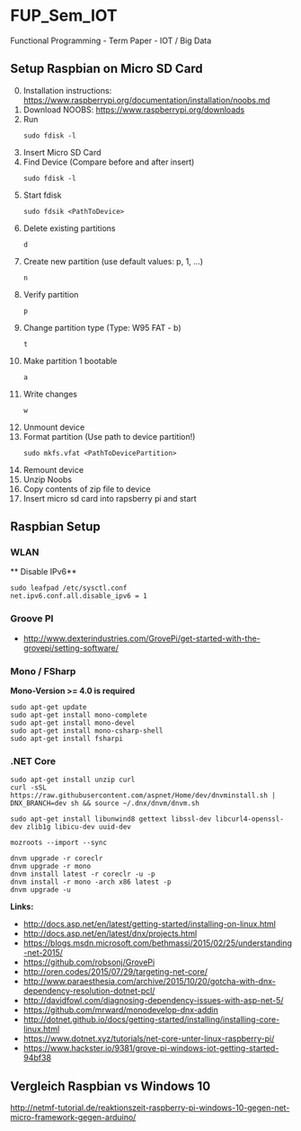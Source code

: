 # FUP_Sem_IOT
Functional Programming - Term Paper - IOT / Big Data

## Setup Raspbian on Micro SD Card

  0. Installation instructions: https://www.raspberrypi.org/documentation/installation/noobs.md
  1. Download NOOBS: https://www.raspberrypi.org/downloads
  2. Run
      ~~~
      sudo fdisk -l
      ~~~
  2. Insert Micro SD Card
  3. Find Device (Compare before and after insert)
     ~~~
     sudo fdisk -l
     ~~~
  4. Start fdisk
     ~~~
     sudo fdsik <PathToDevice>
     ~~~
  5. Delete existing partitions
     ~~~
     d
     ~~~
  6. Create new partition (use default values: p, 1, ...)
      ~~~
      n
      ~~~
  7. Verify partition
      ~~~
      p
      ~~~
  8.  Change partition type (Type: W95 FAT - b)
      ~~~
      t
      ~~~
  9.  Make partition 1 bootable
      ~~~
      a
      ~~~
  10. Write changes
      ~~~
      w
      ~~~
  11. Unmount device
  12. Format partition (Use path to device partition!)
      ~~~
      sudo mkfs.vfat <PathToDevicePartition>
      ~~~
  13. Remount device
  14. Unzip Noobs
  15. Copy contents of zip file to device
  16. Insert micro sd card into rapsberry pi and start

## Raspbian Setup
### WLAN
** Disable IPv6**
~~~
sudo leafpad /etc/sysctl.conf
net.ipv6.conf.all.disable_ipv6 = 1
~~~
### Groove PI
  - http://www.dexterindustries.com/GrovePi/get-started-with-the-grovepi/setting-software/
### Mono / FSharp
**Mono-Version >= 4.0 is required**
~~~
sudo apt-get update
sudo apt-get install mono-complete
sudo apt-get install mono-devel
sudo apt-get install mono-csharp-shell
sudo apt-get install fsharpi
~~~

### .NET Core
~~~
sudo apt-get install unzip curl
curl -sSL https://raw.githubusercontent.com/aspnet/Home/dev/dnvminstall.sh | DNX_BRANCH=dev sh && source ~/.dnx/dnvm/dnvm.sh

sudo apt-get install libunwind8 gettext libssl-dev libcurl4-openssl-dev zlib1g libicu-dev uuid-dev

mozroots --import --sync

dnvm upgrade -r coreclr
dnvm upgrade -r mono
dnvm install latest -r coreclr -u -p
dnvm install -r mono -arch x86 latest -p
dnvm upgrade -u

~~~

**Links:**
  - http://docs.asp.net/en/latest/getting-started/installing-on-linux.html
  - http://docs.asp.net/en/latest/dnx/projects.html
  - https://blogs.msdn.microsoft.com/bethmassi/2015/02/25/understanding-net-2015/
  - https://github.com/robsonj/GrovePi
  - http://oren.codes/2015/07/29/targeting-net-core/
  - http://www.paraesthesia.com/archive/2015/10/20/gotcha-with-dnx-dependency-resolution-dotnet-pcl/
  - http://davidfowl.com/diagnosing-dependency-issues-with-asp-net-5/
  - https://github.com/mrward/monodevelop-dnx-addin
  - http://dotnet.github.io/docs/getting-started/installing/installing-core-linux.html
  - https://www.dotnet.xyz/tutorials/net-core-unter-linux-raspberry-pi/
  - https://www.hackster.io/9381/grove-pi-windows-iot-getting-started-94bf38

## Vergleich Raspbian vs Windows 10
http://netmf-tutorial.de/reaktionszeit-raspberry-pi-windows-10-gegen-net-micro-framework-gegen-arduino/
